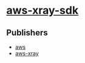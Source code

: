 # [aws-xray-sdk](https://pypi.org/project/aws-xray-sdk)



## Publishers
- [aws](https://pypi.org/user/aws)
- [aws-xray](https://pypi.org/user/aws-xray)

